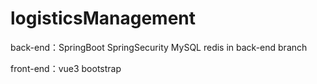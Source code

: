 # logisticsManagement

back-end：SpringBoot SpringSecurity MySQL redis in back-end branch

front-end：vue3 bootstrap 

